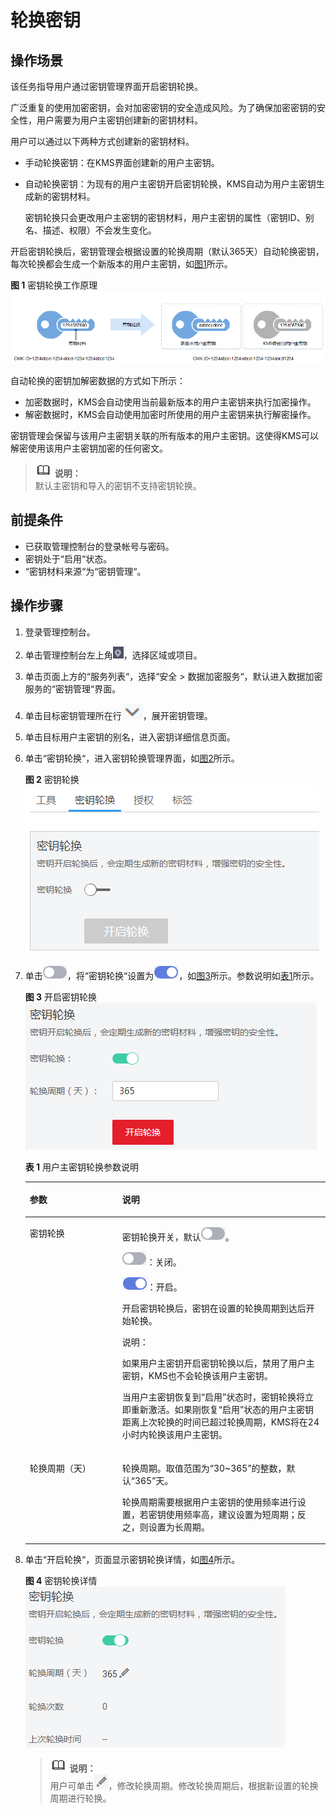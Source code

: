 # 轮换密钥<a name="dew_01_0094"></a>

## 操作场景<a name="sd8d22318d4cd405d8ccb5bce87034ab0"></a>

该任务指导用户通过密钥管理界面开启密钥轮换。

广泛重复的使用加密密钥，会对加密密钥的安全造成风险。为了确保加密密钥的安全性，用户需要为用户主密钥创建新的密钥材料。

用户可以通过以下两种方式创建新的密钥材料。

-   手动轮换密钥：在KMS界面创建新的用户主密钥。
-   自动轮换密钥：为现有的用户主密钥开启密钥轮换，KMS自动为用户主密钥生成新的密钥材料。

    密钥轮换只会更改用户主密钥的密钥材料，用户主密钥的属性（密钥ID、别名、描述、权限）不会发生变化。


开启密钥轮换后，密钥管理会根据设置的轮换周期（默认365天）自动轮换密钥，每次轮换都会生成一个新版本的用户主密钥，如[图1](#fig19359103834415)所示。

**图 1**  密钥轮换工作原理<a name="fig19359103834415"></a>  
![](figures/密钥轮换工作原理.png "密钥轮换工作原理")

自动轮换的密钥加解密数据的方式如下所示：

-   加密数据时，KMS会自动使用当前最新版本的用户主密钥来执行加密操作。
-   解密数据时，KMS会自动使用加密时所使用的用户主密钥来执行解密操作。

密钥管理会保留与该用户主密钥关联的所有版本的用户主密钥。这使得KMS可以解密使用该用户主密钥加密的任何密文。

>![](public_sys-resources/icon-note.gif) **说明：**   
>默认主密钥和导入的密钥不支持密钥轮换。  

## 前提条件<a name="sa444d90e5d214eb2811cd143d283ed46"></a>

-   已获取管理控制台的登录帐号与密码。
-   密钥处于“启用“状态。
-   “密钥材料来源“为“密钥管理“。

## 操作步骤<a name="s546fa8c1012d48a6aacf94af2f524508"></a>

1.  登录管理控制台。
2.  单击管理控制台左上角![](figures/icon_region.png)，选择区域或项目。
3.  单击页面上方的“服务列表“，选择“安全  \>  数据加密服务“，默认进入数据加密服务的“密钥管理“界面。
4.  单击目标密钥管理所在行![](figures/icon_list.png)，展开密钥管理。
5.  单击目标用户主密钥的别名，进入密钥详细信息页面。
6.  单击“密钥轮换“，进入密钥轮换管理界面，如[图2](#fig947023217481)所示。

    **图 2**  密钥轮换<a name="fig947023217481"></a>  
    ![](figures/密钥轮换.png "密钥轮换")

7.  单击![](figures/icon_closed.png)，将“密钥轮换“设置为![](figures/icon_opened.png)，如[图3](#f6e50215e22ef49a99f916988074aa83e)所示。参数说明如[表1](#ta8cb67818b87411dad53061d32313de1)所示。

    **图 3**  开启密钥轮换<a name="f6e50215e22ef49a99f916988074aa83e"></a>  
    ![](figures/开启密钥轮换.png "开启密钥轮换")

    **表 1**  用户主密钥轮换参数说明

    <a name="ta8cb67818b87411dad53061d32313de1"></a>
    <table><thead align="left"><tr id="r2849aa0f01444575a794decd8e844b36"><th class="cellrowborder" valign="top" width="30.819999999999997%" id="mcps1.2.3.1.1"><p id="a99591e565bb8496286635f01d047ef09"><a name="a99591e565bb8496286635f01d047ef09"></a><a name="a99591e565bb8496286635f01d047ef09"></a>参数</p>
    </th>
    <th class="cellrowborder" valign="top" width="69.17999999999999%" id="mcps1.2.3.1.2"><p id="a12c70faacb0944ac889731462ab2eb28"><a name="a12c70faacb0944ac889731462ab2eb28"></a><a name="a12c70faacb0944ac889731462ab2eb28"></a>说明</p>
    </th>
    </tr>
    </thead>
    <tbody><tr id="rfaa8341df94b422ebe77d8086f4cc34d"><td class="cellrowborder" valign="top" width="30.819999999999997%" headers="mcps1.2.3.1.1 "><p id="a93b8b4a704184ce4b4966acf7ba5f0a4"><a name="a93b8b4a704184ce4b4966acf7ba5f0a4"></a><a name="a93b8b4a704184ce4b4966acf7ba5f0a4"></a>密钥轮换</p>
    </td>
    <td class="cellrowborder" valign="top" width="69.17999999999999%" headers="mcps1.2.3.1.2 "><p id="a0adcdcafb85047f98ddb841342a0edfe"><a name="a0adcdcafb85047f98ddb841342a0edfe"></a><a name="a0adcdcafb85047f98ddb841342a0edfe"></a>密钥轮换开关，默认<a name="image3750109173320"></a><a name="image3750109173320"></a><span><img id="image3750109173320" src="figures/icon_closed.png"></span>。</p>
    <p id="a1a1f61064228406682a554abc968d1b1"><a name="a1a1f61064228406682a554abc968d1b1"></a><a name="a1a1f61064228406682a554abc968d1b1"></a><a name="image517012717330"></a><a name="image517012717330"></a><span><img id="image517012717330" src="figures/icon_closed.png"></span>：关闭。</p>
    <p id="a4ca830c8863f4477bae887ed80180a5b"><a name="a4ca830c8863f4477bae887ed80180a5b"></a><a name="a4ca830c8863f4477bae887ed80180a5b"></a><a name="image82081245193315"></a><a name="image82081245193315"></a><span><img id="image82081245193315" src="figures/icon_opened.png"></span>：开启。</p>
    <p id="a1ee320d1e9ae45cbab7429d3ae973d74"><a name="a1ee320d1e9ae45cbab7429d3ae973d74"></a><a name="a1ee320d1e9ae45cbab7429d3ae973d74"></a>开启密钥轮换后，密钥在设置的轮换周期到达后开始轮换。</p>
    <div class="note" id="nf9ae728bc2a64ab789b50b45a7e6dd95"><a name="nf9ae728bc2a64ab789b50b45a7e6dd95"></a><a name="nf9ae728bc2a64ab789b50b45a7e6dd95"></a><span class="notetitle"> 说明： </span><div class="notebody"><p id="a08bf9be780a64626b5a13fb5dc73be69"><a name="a08bf9be780a64626b5a13fb5dc73be69"></a><a name="a08bf9be780a64626b5a13fb5dc73be69"></a>如果用户主密钥开启密钥轮换以后，禁用了用户主密钥，KMS也不会轮换该用户主密钥。</p>
    <p id="a231e698893fb499e84dadf5801cc71f3"><a name="a231e698893fb499e84dadf5801cc71f3"></a><a name="a231e698893fb499e84dadf5801cc71f3"></a>当用户主密钥恢复到<span class="parmvalue" id="p624634a159164536b98ec0527fa1b4d0"><a name="p624634a159164536b98ec0527fa1b4d0"></a><a name="p624634a159164536b98ec0527fa1b4d0"></a>“启用”</span>状态时，密钥轮换将立即重新激活。如果刚恢复<span class="parmvalue" id="p4243ade405fc4afbbf0764b2f6603500"><a name="p4243ade405fc4afbbf0764b2f6603500"></a><a name="p4243ade405fc4afbbf0764b2f6603500"></a>“启用”</span>状态的用户主密钥距离上次轮换的时间已超过轮换周期，KMS将在24小时内轮换该用户主密钥。</p>
    </div></div>
    </td>
    </tr>
    <tr id="ra3a0100b49124ed4b3f49738aba25ff5"><td class="cellrowborder" valign="top" width="30.819999999999997%" headers="mcps1.2.3.1.1 "><p id="ac3e20a469b0541aeb96a888d81822ed4"><a name="ac3e20a469b0541aeb96a888d81822ed4"></a><a name="ac3e20a469b0541aeb96a888d81822ed4"></a>轮换周期（天）</p>
    </td>
    <td class="cellrowborder" valign="top" width="69.17999999999999%" headers="mcps1.2.3.1.2 "><p id="ae14f9a73f7b044d0b92dcd92da7e9d62"><a name="ae14f9a73f7b044d0b92dcd92da7e9d62"></a><a name="ae14f9a73f7b044d0b92dcd92da7e9d62"></a>轮换周期。取值范围为<span class="parmvalue" id="p1010bbb5b3834a62b7d295151e9b8404"><a name="p1010bbb5b3834a62b7d295151e9b8404"></a><a name="p1010bbb5b3834a62b7d295151e9b8404"></a>“30~365”</span>的整数，默认<span class="parmvalue" id="p8e1f2dfd719247c4be13dfc199ee0fb0"><a name="p8e1f2dfd719247c4be13dfc199ee0fb0"></a><a name="p8e1f2dfd719247c4be13dfc199ee0fb0"></a>“365”</span>天。</p>
    <p id="ae6494d1877ab43e4b16f2f080e9bfa20"><a name="ae6494d1877ab43e4b16f2f080e9bfa20"></a><a name="ae6494d1877ab43e4b16f2f080e9bfa20"></a>轮换周期需要根据用户主密钥的使用频率进行设置，若密钥使用频率高，建议设置为短周期；反之，则设置为长周期。</p>
    </td>
    </tr>
    </tbody>
    </table>

8.  单击“开启轮换“，页面显示密钥轮换详情，如[图4](#fccf4ddb4cc4543259b743554d6dbb7af)所示。

    **图 4**  密钥轮换详情<a name="fccf4ddb4cc4543259b743554d6dbb7af"></a>  
    ![](figures/密钥轮换详情.png "密钥轮换详情")

    >![](public_sys-resources/icon-note.gif) **说明：**   
    >用户可单击![](figures/icon_edit.png)，修改轮换周期。修改轮换周期后，根据新设置的轮换周期进行轮换。  


